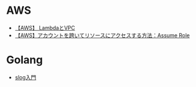 # AWS
- [【AWS】 LambdaとVPC](./aws/%E3%80%90AWS%E3%80%91%20Lambda%E3%81%A8VPC.md)
- [【AWS】アカウントを跨いてリソースにアクセスする方法：Assume Role](./aws/%E3%80%90AWS%E3%80%91%E3%82%A2%E3%82%AB%E3%82%A6%E3%83%B3%E3%83%88%E3%82%92%E8%B7%A8%E3%81%84%E3%81%A6%E3%83%AA%E3%82%BD%E3%83%BC%E3%82%B9%E3%81%AB%E3%82%A2%E3%82%AF%E3%82%BB%E3%82%B9%E3%81%99%E3%82%8B%E6%96%B9%E6%B3%95%EF%BC%9AAssume%20Role.md)
# Golang
- [slog入門](./golang/%E3%80%90golang%E3%80%91%20slog%E3%83%91%E3%83%83%E3%82%B1%E3%83%BC%E3%82%B8%E5%85%A5%E9%96%80.md)